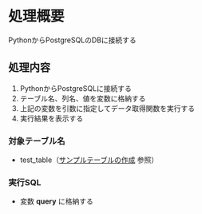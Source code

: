 # 処理概要

PythonからPostgreSQLのDBに接続する

## 処理内容

1. PythonからPostgreSQLに接続する
2. テーブル名、列名、値を変数に格納する
3. 上記の変数を引数に指定してデータ取得関数を実行する
4. 実行結果を表示する

### 対象テーブル名

* test_table（[サンプルテーブルの作成](https://github.com/junichitashiro/Knowledges/blob/master/DB/PostgreSQL/サンプルテーブルの作成.md) 参照）

### 実行SQL

* 変数 **query** に格納する
